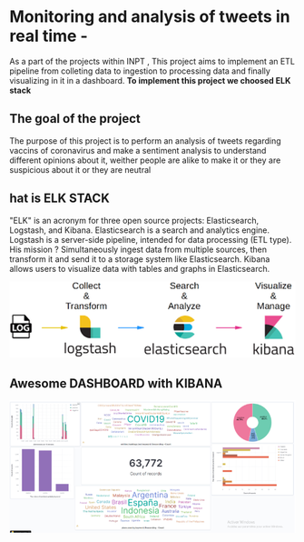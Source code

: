 # Monitoring and analysis of tweets in real time -




<p>As a part of the projects within INPT , This project aims to implement an ETL pipeline from colleting data to ingestion to  processing data and finally visualizing in it in a dashboard.
<b>To implement this project we choosed ELK stack</b>  </p>


<h2>The goal of the project </h2>
<p> The purpose of this project is to perform an analysis of tweets regarding vaccins of coronavirus and make a sentiment analysis to understand different opinions about  it, weither people are alike to make it or they are suspicious about it or they are neutral  <p>

<h2>hat is ELK STACK </h2>

"ELK" is an acronym for three open source projects: Elasticsearch, Logstash, and Kibana. Elasticsearch is a search and analytics engine. Logstash is a server-side pipeline, intended for data processing (ETL type). His mission ? Simultaneously ingest data from multiple sources, then transform it and send it to a storage system like Elasticsearch. Kibana allows users to visualize data with tables and graphs in Elasticsearch.

   <p align="center">
  <img src="./resources/-logs-elk-stack-elastic-cloud.png" width="700" title="hover text">
  
</p>
  
<h2>Awesome DASHBOARD with KIBANA </h2>

   
   <p align="center">
  <img src="./resources/dashboard.png" width="700" title="hover text">
  
</p>
